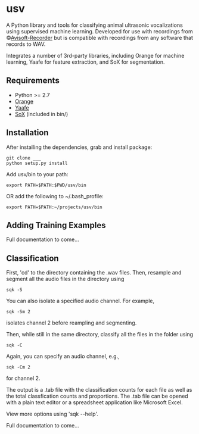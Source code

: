 usv
===

A Python library and tools for classifying animal ultrasonic vocalizations using supervised machine learning. Developed for use with recordings from &#169;[Avisoft-Recorder](http://www.avisoft.com/recorder.htm) but is compatible with recordings from any software that records to WAV.

Integrates a number of 3rd-party libraries, including Orange for machine learning, Yaafe for feature extraction, and SoX for segmentation.

Requirements
------------
* Python >= 2.7
* [Orange](http://orange.biolab.si/)
* [Yaafe](http://yaafe.sourceforge.net/)
* [SoX](http://sox.sourceforge.net/Main/HomePage) (included in bin/)

Installation
------------
After installing the dependencies, grab and install package:

    git clone ___
    python setup.py install

Add usv/bin to your path:

    export PATH=$PATH:$PWD/usv/bin

OR add the following to ~/.bash_profile:

    export PATH=$PATH:~/projects/usv/bin

Adding Training Examples
------------------------

Full documentation to come...

Classification
--------------
First, 'cd' to the directory containing the .wav files.
Then, resample and segment all the audio files in the directory using

    sqk -S

You can also isolate a specified audio channel. For example,

    sqk -Sm 2

isolates channel 2 before reampling and segmenting.

Then, while still in the same directory, classify all the files in the folder using

    sqk -C

Again, you can specify an audio channel, e.g.,

    sqk -Cm 2

for channel 2.

The output is a .tab file with the classification counts for each file as well as the total classfication counts and proportions. The .tab file can be opened with a plain text editor or a spreadsheet application like Microsoft Excel.

View more options using 'sqk --help'.

Full documentation to come...